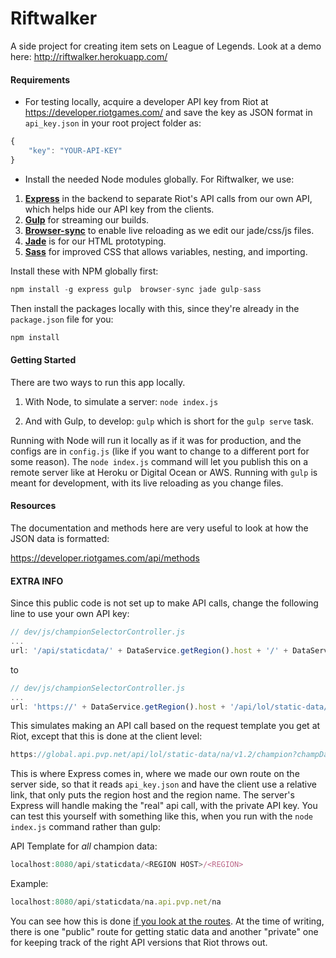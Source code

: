 # Riftwalker

A side project for creating item sets on League of Legends. Look at a demo here: http://riftwalker.herokuapp.com/

#### Requirements

- For testing locally, acquire a developer API key from Riot at https://developer.riotgames.com/ and save the key as JSON format in `api_key.json` in your root project folder as:
``` javascript
{
    "key": "YOUR-API-KEY"
}
```

- Install the needed Node modules globally. For Riftwalker, we use:

1.  [**Express**](http://expressjs.com/en/index.html) in the backend to separate Riot's API calls from our own API, which helps hide our API key from the clients. 
2. [**Gulp**](http://gulpjs.com/) for streaming our builds. 
3. [**Browser-sync**](https://www.browsersync.io/) to enable live reloading as we edit our jade/css/js files. 
4. [**Jade**](http://jade-lang.com/command-line/) is for our HTML prototyping.
5. [**Sass**](https://www.npmjs.com/package/gulp-sass) for improved CSS that allows variables, nesting, and importing.

Install these with NPM globally first:

``` javascript
npm install -g express gulp  browser-sync jade gulp-sass
```

Then install the packages locally with this, since they're already in the `package.json` file for you:
``` javascript
npm install
```


#### Getting Started

There are two ways to run this app locally.

1. With Node, to simulate a server:
 `node index.js` 

2. And with Gulp, to develop:
 `gulp` which is short for the `gulp serve` task.

Running with Node will run it locally as if it was for production, and the configs are in `config.js` (like if you want to change to a different port for some reason). The `node index.js` command will let you publish this on a remote server like at Heroku or Digital Ocean or AWS. Running with `gulp` is meant for development, with its live reloading as you change files.

#### Resources

The documentation and methods here are very useful to look at how the JSON data is formatted:

https://developer.riotgames.com/api/methods

#### **EXTRA INFO**
Since this public code is not set up to make API calls, change the following line to use your own API key:

``` javascript
// dev/js/championSelectorController.js
...
url: '/api/staticdata/' + DataService.getRegion().host + '/' + DataService.getRegion().region
```

to

``` javascript
// dev/js/championSelectorController.js
...
url: 'https://' + DataService.getRegion().host + '/api/lol/static-data/' + DataService.getRegion().region + '/v1.2/champion?champData=all&api_key=<YOUR API KEY HERE>'
```

This simulates making an API call based on the request template you get at Riot, except that this is done at the client level:

``` javascript
https://global.api.pvp.net/api/lol/static-data/na/v1.2/champion?champData=all&api_key=<YOUR API KEY>
```

This is where Express comes in, where we made our own route on the server side, so that it reads `api_key.json` and have the client use a relative link, that only puts the region host and the region name. The server's Express will handle making the "real" api call, with the private API key. You can test this yourself with something like this, when you run with the `node index.js` command rather than gulp:

API Template for *all* champion data:

``` javascript
localhost:8080/api/staticdata/<REGION HOST>/<REGION>
```

Example:

``` javascript
localhost:8080/api/staticdata/na.api.pvp.net/na
```

You can see how this is done [if you look at the routes](https://github.com/DeathGreps/riftwalker/blob/master/routes/staticData.js). At the time of writing, there is one "public" route for getting static data and another "private" one for keeping track of the right API versions that Riot throws out.
